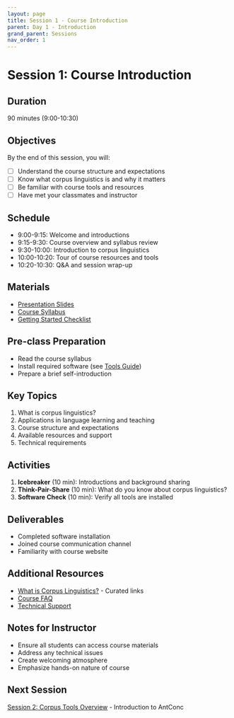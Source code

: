```yaml
---
layout: page
title: Session 1 - Course Introduction
parent: Day 1 - Introduction
grand_parent: Sessions
nav_order: 1
---
```


# Session 1: Course Introduction

## Duration
90 minutes (9:00-10:30)

## Objectives
By the end of this session, you will:
- [ ] Understand the course structure and expectations
- [ ] Know what corpus linguistics is and why it matters
- [ ] Be familiar with course tools and resources
- [ ] Have met your classmates and instructor

## Schedule
- 9:00-9:15: Welcome and introductions
- 9:15-9:30: Course overview and syllabus review
- 9:30-10:00: Introduction to corpus linguistics
- 10:00-10:20: Tour of course resources and tools
- 10:20-10:30: Q&A and session wrap-up

## Materials
- [Presentation Slides](slides/)
- [Course Syllabus](../../../syllabus/)
- [Getting Started Checklist](activities/checklist.md)

## Pre-class Preparation
- Read the course syllabus
- Install required software (see [Tools Guide](../../../resources/tools/))
- Prepare a brief self-introduction

## Key Topics
1. What is corpus linguistics?
2. Applications in language learning and teaching
3. Course structure and expectations
4. Available resources and support
5. Technical requirements

## Activities
1. **Icebreaker** (10 min): Introductions and background sharing
2. **Think-Pair-Share** (10 min): What do you know about corpus linguistics?
3. **Software Check** (10 min): Verify all tools are installed

## Deliverables
- Completed software installation
- Joined course communication channel
- Familiarity with course website

## Additional Resources
- [What is Corpus Linguistics?](links.md#intro-resources) - Curated links
- [Course FAQ](../../../resources/faq.md)
- [Technical Support](../../../resources/tech-support.md)

## Notes for Instructor
- Ensure all students can access course materials
- Address any technical issues
- Create welcoming atmosphere
- Emphasize hands-on nature of course

## Next Session
[Session 2: Corpus Tools Overview](../session2-tools/) - Introduction to AntConc
